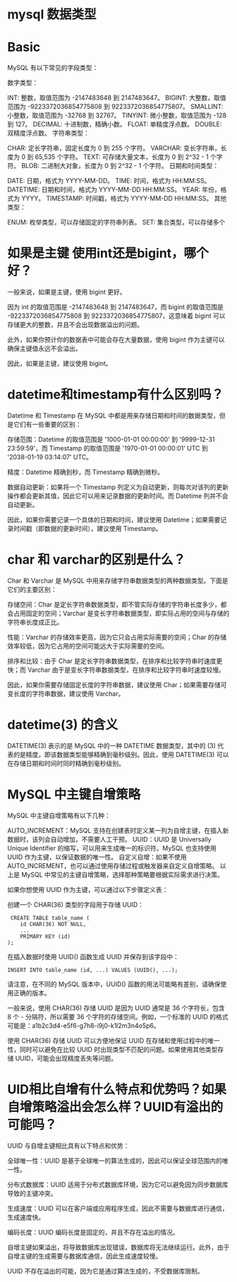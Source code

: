 # mysql 数据类型

# Basic

MySQL 有以下常见的字段类型：

数字类型：

INT: 整数，取值范围为 -2147483648 到 2147483647。
BIGINT: 大整数，取值范围为 -9223372036854775808 到 9223372036854775807。
SMALLINT: 小整数，取值范围为 -32768 到 32767。
TINYINT: 微小整数，取值范围为 -128 到 127。
DECIMAL: 十进制数，精确小数。
FLOAT: 单精度浮点数。
DOUBLE: 双精度浮点数。
字符串类型：

CHAR: 定长字符串，固定长度为 0 到 255 个字符。
VARCHAR: 变长字符串，长度为 0 到 65,535 个字符。
TEXT: 可存储大量文本，长度为 0 到 2^32 - 1 个字符。
BLOB: 二进制大对象，长度为 0 到 2^32 - 1 个字符。
日期和时间类型：

DATE: 日期，格式为 YYYY-MM-DD。
TIME: 时间，格式为 HH:MM:SS。
DATETIME: 日期和时间，格式为 YYYY-MM-DD HH:MM:SS。
YEAR: 年份，格式为 YYYY。
TIMESTAMP: 时间戳，格式为 YYYY-MM-DD HH:MM:SS。
其他类型：

ENUM: 枚举类型，可以存储固定的字符串列表。
SET: 集合类型，可以存储多个

# 如果是主键 使用int还是bigint，哪个好？

一般来说，如果是主键，使用 bigint 更好。

因为 int 的取值范围是 -2147483648 到 2147483647，而 bigint 的取值范围是 -9223372036854775808 到 9223372036854775807，这意味着 bigint 可以存储更大的整数，并且不会出现数据溢出的问题。

此外，如果你预计你的数据表中可能会存在大量数据，使用 bigint 作为主键可以确保主键值永远不会溢出。

因此，如果是主键，建议使用 bigint。

# datetime和timestamp有什么区别吗？

Datetime 和 Timestamp 在 MySQL 中都是用来存储日期和时间的数据类型，但是它们有一些重要的区别：

存储范围：Datetime 的取值范围是 '1000-01-01 00:00:00' 到 '9999-12-31 23:59:59'，而 Timestamp 的取值范围是 '1970-01-01 00:00:01' UTC 到 '2038-01-19 03:14:07' UTC。

精度：Datetime 精确到秒，而 Timestamp 精确到微秒。

数据自动更新：如果将一个 Timestamp 列定义为自动更新，则每次对该列的更新操作都会更新其值，因此它可以用来记录数据的更新时间。而 Datetime 列并不会自动更新。

因此，如果你需要记录一个具体的日期和时间，建议使用 Datetime；如果需要记录时间戳（即数据的更新时间），建议使用 Timestamp。

# char 和 varchar的区别是什么？

Char 和 Varchar 是 MySQL 中用来存储字符串数据类型的两种数据类型。下面是它们的主要区别：

存储空间：Char 是定长字符串数据类型，即不管实际存储的字符串长度多少，都会占用固定的空间；Varchar 是变长字符串数据类型，即实际占用的空间与存储的字符串长度成正比。

性能：Varchar 的存储效率更高，因为它只会占用实际需要的空间；Char 的存储效率较低，因为它占用的空间可能远大于实际需要的空间。

排序和比较：由于 Char 是定长字符串数据类型，在排序和比较字符串时速度更快；而 Varchar 由于是变长字符串数据类型，在排序和比较字符串时速度较慢。

因此，如果你需要存储固定长度的字符串数据，建议使用 Char；如果需要存储可变长度的字符串数据，建议使用 Varchar。

# datetime(3) 的含义

DATETIME(3) 表示的是 MySQL 中的一种 DATETIME 数据类型，其中的 (3) 代表的是精度，即该数据类型能够精确到毫秒级别。因此，使用 DATETIME(3) 可以在存储日期和时间时同时精确到毫秒级别。

# MySQL 中主键自增策略

MySQL 中主键自增策略有以下几种：

AUTO_INCREMENT：MySQL 支持在创建表时定义某一列为自增主键，在插入新数据时，该列会自动增加，不需要人工干预。
UUID：UUID 是 Universally Unique Identifier 的缩写，可以用来生成唯一的标识符。MySQL 也支持使用 UUID 作为主键，以保证数据的唯一性。
自定义自增：如果不使用 AUTO_INCREMENT，也可以通过使用存储过程或触发器来自定义自增策略。
以上是 MySQL 中常见的主键自增策略，选择那种策略要根据实际需求进行决策。

如果你想使用 UUID 作为主键，可以通过以下步骤定义表：

创建一个 CHAR(36) 类型的字段用于存储 UUID：

```
 CREATE TABLE table_name (
    id CHAR(36) NOT NULL,
    ...
    PRIMARY KEY (id)
);

```

在插入数据时使用 UUID() 函数生成 UUID 并保存到该字段中：

```
INSERT INTO table_name (id, ...) VALUES (UUID(), ...);

```

请注意，在不同的 MySQL 版本中，UUID() 函数的用法可能略有差别，请确保使用正确的版本。

一般来说，使用 CHAR(36) 存储 UUID 是因为 UUID 通常是 36 个字符长，包含 8 个 - 分隔符，所以需要 36 个字符的存储空间。例如，一个标准的 UUID 的格式可能是：a1b2c3d4-e5f6-g7h8-i9j0-k1l2m3n4o5p6。

使用 CHAR(36) 存储 UUID 可以方便地保证 UUID 在存储和使用过程中的唯一性，同时可以避免在比较 UUID 时出现类型不匹配的问题。如果使用其他类型存储 UUID，可能会出现精度丢失等问题。

# UID相比自增有什么特点和优势吗？如果自增策略溢出会怎么样？UUID有溢出的可能吗？

UUID 与自增主键相比具有以下特点和优势：

全球唯一性：UUID 是基于全球唯一的算法生成的，因此可以保证全球范围内的唯一性。

分布式数据库：UUID 适用于分布式数据库环境，因为它可以避免因为同步数据库导致的主键冲突。

生成速度：UUID 可以在客户端或应用程序生成，因此不需要与数据库进行通信，生成速度快。

编码长度：UUID 编码长度是固定的，并且不存在溢出的情况。

自增主键如果溢出，将导致数据库出现错误，数据库将无法继续运行。此外，由于自增主键的生成需要与数据库通信，因此生成速度较慢。

UUID 不存在溢出的可能，因为它是通过算法生成的，不受数据库限制。
